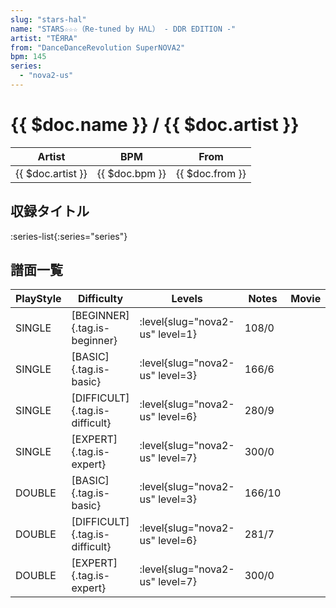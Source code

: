 ```yaml
---
slug: "stars-hal"
name: "STARS☆☆☆（Re-tuned by HΛL） - DDR EDITION -"
artist: "TЁЯRA"
from: "DanceDanceRevolution SuperNOVA2"
bpm: 145
series:
  - "nova2-us"
---
```


# {{ $doc.name }} / {{ $doc.artist }}

|Artist|BPM|From|
|------|---|----|
|{{ $doc.artist }}|{{ $doc.bpm }}|{{ $doc.from }}|

## 収録タイトル

:series-list{:series="series"}

## 譜面一覧

|PlayStyle|Difficulty|Levels|Notes|Movie|
|---------|----------|------|-----|-----|
|SINGLE|[BEGINNER]{.tag.is-beginner}|<div class="field is-grouped is-grouped-multiline">:level{slug="nova2-us" level=1}</div>|108/0||
|SINGLE|[BASIC]{.tag.is-basic}|<div class="field is-grouped is-grouped-multiline">:level{slug="nova2-us" level=3}</div>|166/6||
|SINGLE|[DIFFICULT]{.tag.is-difficult}|<div class="field is-grouped is-grouped-multiline">:level{slug="nova2-us" level=6}</div>|280/9||
|SINGLE|[EXPERT]{.tag.is-expert}|<div class="field is-grouped is-grouped-multiline">:level{slug="nova2-us" level=7}</div>|300/0||
|DOUBLE|[BASIC]{.tag.is-basic}|<div class="field is-grouped is-grouped-multiline">:level{slug="nova2-us" level=3}</div>|166/10||
|DOUBLE|[DIFFICULT]{.tag.is-difficult}|<div class="field is-grouped is-grouped-multiline">:level{slug="nova2-us" level=6}</div>|281/7||
|DOUBLE|[EXPERT]{.tag.is-expert}|<div class="field is-grouped is-grouped-multiline">:level{slug="nova2-us" level=7}</div>|300/0||
